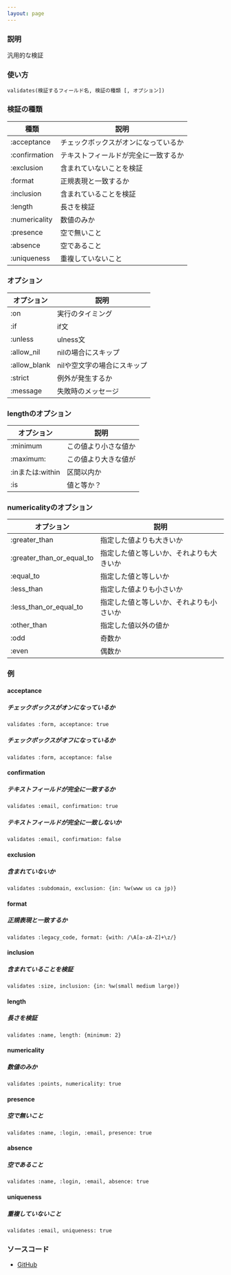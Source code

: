 ```yaml
---
layout: page
---
```

### 説明
汎用的な検証

### 使い方
    validates(検証するフィールド名, 検証の種類 [, オプション])

### 検証の種類

種類          | 説明
--------------|-------------------
:acceptance   | チェックボックスがオンになっているか
:confirmation | テキストフィールドが完全に一致するか
:exclusion    | 含まれていないことを検証
:format       | 正規表現と一致するか
:inclusion    | 含まれていることを検証
:length       | 長さを検証
:numericality | 数値のみか
:presence     | 空で無いこと
:absence      | 空であること
:uniqueness   | 重複していないこと

### オプション

オプション        | 説明
-------------|----------------
:on          | 実行のタイミング
:if          | if文
:unless      | ulness文
:allow_nil   | nilの場合にスキップ
:allow_blank | nilや空文字の場合にスキップ
:strict      | 例外が発生するか
:message     | 失敗時のメッセージ

### lengthのオプション

オプション         | 説明
--------------|--------------
:minimum      | この値より小さな値か
:maximum:     | この値より大きな値が
:inまたは:within | 区間以内か
:is           | 値と等か？

### numericalityのオプション

オプション                     | 説明
--------------------------|---------------------
:greater_than             | 指定した値よりも大きいか
:greater_than_or_equal_to | 指定した値と等しいか、それよりも大きいか
:equal_to                 | 指定した値と等しいか
:less_than                | 指定した値よりも小さいか
:less_than_or_equal_to    | 指定した値と等しいか、それよりも小さいか
:other_than               | 指定した値以外の値か
:odd                      | 奇数か
:even                     | 偶数か

### 例
#### acceptance
##### チェックボックスがオンになっているか
    validates :form, acceptance: true

##### チェックボックスがオフになっているか
    validates :form, acceptance: false

#### confirmation
##### テキストフィールドが完全に一致するか
    validates :email, confirmation: true

##### テキストフィールドが完全に一致しないか
    validates :email, confirmation: false

#### exclusion
##### 含まれていないか
    validates :subdomain, exclusion: {in: %w(www us ca jp)}

#### format
##### 正規表現と一致するか
    validates :legacy_code, format: {with: /\A[a-zA-Z]+\z/}

#### inclusion
##### 含まれていることを検証
    validates :size, inclusion: {in: %w(small medium large)}

#### length
##### 長さを検証
    validates :name, length: {minimum: 2}

#### numericality
##### 数値のみか
    validates :points, numericality: true

#### presence
##### 空で無いこと
    validates :name, :login, :email, presence: true

#### absence
##### 空であること
    validates :name, :login, :email, absence: true

#### uniqueness
##### 重複していないこと
    validates :email, uniqueness: true

### ソースコード
* [GitHub](https://github.com/rails/rails/blob/f33d52c95217212cbacc8d5e44b5a8e3cdc6f5b3/activemodel/lib/active_model/validations/validates.rb#L105)